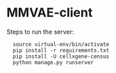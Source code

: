 # MMVAE-client
Steps to run the server:
```
  source virtual-env/bin/activate
  pip install -r requirements.txt
  pip install -U cellxgene-census
  python manage.py runserver
```
